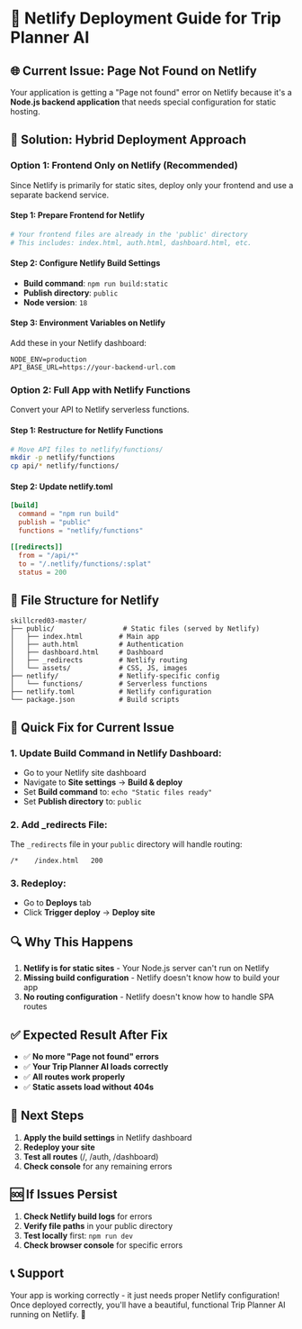 # 🚀 Netlify Deployment Guide for Trip Planner AI

## 🌐 **Current Issue: Page Not Found on Netlify**

Your application is getting a "Page not found" error on Netlify because it's a **Node.js backend application** that needs special configuration for static hosting.

## 🔧 **Solution: Hybrid Deployment Approach**

### **Option 1: Frontend Only on Netlify (Recommended)**

Since Netlify is primarily for static sites, deploy only your frontend and use a separate backend service.

#### **Step 1: Prepare Frontend for Netlify**
```bash
# Your frontend files are already in the 'public' directory
# This includes: index.html, auth.html, dashboard.html, etc.
```

#### **Step 2: Configure Netlify Build Settings**
- **Build command**: `npm run build:static`
- **Publish directory**: `public`
- **Node version**: `18`

#### **Step 3: Environment Variables on Netlify**
Add these in your Netlify dashboard:
```
NODE_ENV=production
API_BASE_URL=https://your-backend-url.com
```

### **Option 2: Full App with Netlify Functions**

Convert your API to Netlify serverless functions.

#### **Step 1: Restructure for Netlify Functions**
```bash
# Move API files to netlify/functions/
mkdir -p netlify/functions
cp api/* netlify/functions/
```

#### **Step 2: Update netlify.toml**
```toml
[build]
  command = "npm run build"
  publish = "public"
  functions = "netlify/functions"

[[redirects]]
  from = "/api/*"
  to = "/.netlify/functions/:splat"
  status = 200
```

## 📁 **File Structure for Netlify**

```
skillcred03-master/
├── public/                 # Static files (served by Netlify)
│   ├── index.html         # Main app
│   ├── auth.html          # Authentication
│   ├── dashboard.html     # Dashboard
│   ├── _redirects         # Netlify routing
│   └── assets/            # CSS, JS, images
├── netlify/               # Netlify-specific config
│   └── functions/         # Serverless functions
├── netlify.toml           # Netlify configuration
└── package.json           # Build scripts
```

## 🚀 **Quick Fix for Current Issue**

### **1. Update Build Command in Netlify Dashboard:**
- Go to your Netlify site dashboard
- Navigate to **Site settings** → **Build & deploy**
- Set **Build command** to: `echo "Static files ready"`
- Set **Publish directory** to: `public`

### **2. Add _redirects File:**
The `_redirects` file in your `public` directory will handle routing:
```
/*    /index.html   200
```

### **3. Redeploy:**
- Go to **Deploys** tab
- Click **Trigger deploy** → **Deploy site**

## 🔍 **Why This Happens**

1. **Netlify is for static sites** - Your Node.js server can't run on Netlify
2. **Missing build configuration** - Netlify doesn't know how to build your app
3. **No routing configuration** - Netlify doesn't know how to handle SPA routes

## ✅ **Expected Result After Fix**

- ✅ **No more "Page not found" errors**
- ✅ **Your Trip Planner AI loads correctly**
- ✅ **All routes work properly**
- ✅ **Static assets load without 404s**

## 🎯 **Next Steps**

1. **Apply the build settings** in Netlify dashboard
2. **Redeploy your site**
3. **Test all routes** (/, /auth, /dashboard)
4. **Check console** for any remaining errors

## 🆘 **If Issues Persist**

1. **Check Netlify build logs** for errors
2. **Verify file paths** in your public directory
3. **Test locally** first: `npm run dev`
4. **Check browser console** for specific errors

## 📞 **Support**

Your app is working correctly - it just needs proper Netlify configuration! Once deployed correctly, you'll have a beautiful, functional Trip Planner AI running on Netlify. 🚀
